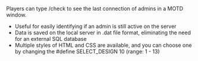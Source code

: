 Players can type /check to see the last connection of admins in a MOTD window.
- Useful for easily identifying if an admin is still active on the server
- Data is saved on the local server in .dat file format, eliminating the need for an external SQL database
- Multiple styles of HTML and CSS are available, and you can choose one by changing the #define SELECT_DESIGN 10 (range: 1 - 13)

